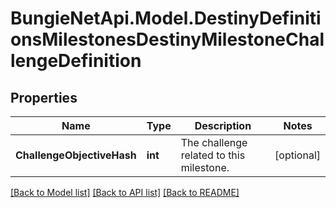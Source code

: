 # BungieNetApi.Model.DestinyDefinitionsMilestonesDestinyMilestoneChallengeDefinition
## Properties

Name | Type | Description | Notes
------------ | ------------- | ------------- | -------------
**ChallengeObjectiveHash** | **int** | The challenge related to this milestone. | [optional] 

[[Back to Model list]](../README.md#documentation-for-models) [[Back to API list]](../README.md#documentation-for-api-endpoints) [[Back to README]](../README.md)

